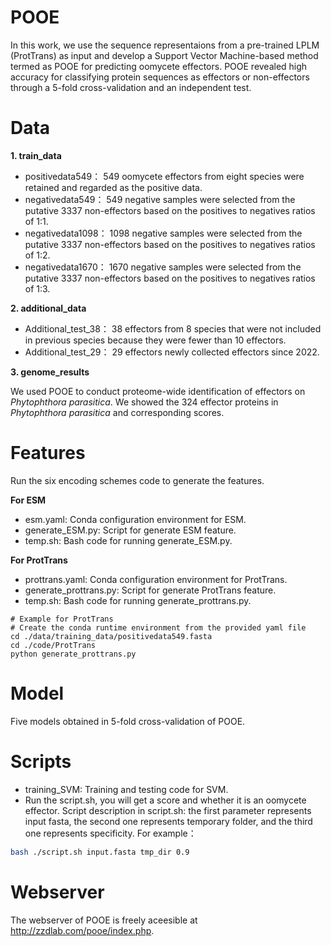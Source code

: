 # POOE
In this work, we use the sequence representaions from a pre-trained LPLM (ProtTrans) as input and develop a Support Vector Machine-based method termed as POOE for predicting oomycete effectors. POOE revealed high accuracy for classifying protein sequences as effectors or non-effectors through a 5-fold cross-validation and an independent test.<br>

# Data

**1. train_data**<br>

* positivedata549： 549 oomycete effectors from eight species were retained and regarded as the positive data.<br>
* negativedata549： 549 negative samples were selected from the putative 3337 non-effectors based on the positives to negatives ratios of 1:1.<br>
* negativedata1098： 1098 negative samples were selected from the putative 3337 non-effectors based on the positives to negatives ratios of 1:2.<br>
* negativedata1670： 1670 negative samples were selected from the putative 3337 non-effectors based on the positives to negatives ratios of 1:3.<br>

**2. additional_data**<br>

* Additional_test_38： 38 effectors from 8 species that were not included in previous species because they were fewer than 10 effectors.<br>
* Additional_test_29： 29 effectors newly collected effectors since 2022.<br>

**3. genome_results**<br>

We used POOE to conduct proteome-wide identification of effectors on *Phytophthora parasitica*. We showed the 324 effector proteins in *Phytophthora parasitica* and corresponding scores.<br>

# Features
Run the six encoding schemes code to generate the features.<br>

**For ESM**<br>
* esm.yaml:  Conda configuration environment for ESM.<br>
* generate_ESM.py:  Script for generate ESM feature.<br>
* temp.sh:  Bash code for running generate_ESM.py.<br>

**For ProtTrans**<br>
* prottrans.yaml:  Conda configuration environment for ProtTrans.<br>
* generate_prottrans.py:  Script for generate ProtTrans feature.<br>
* temp.sh:  Bash code for running generate_prottrans.py.<br>

```
# Example for ProtTrans
# Create the conda runtime environment from the provided yaml file
cd ./data/training_data/positivedata549.fasta
cd ./code/ProtTrans
python generate_prottrans.py
```
# Model
Five models obtained in 5-fold cross-validation of POOE.<br>

# Scripts
* training_SVM: Training and testing code for SVM.
* Run the script.sh, you will get a score and whether it is an oomycete effector. Script description in script.sh: the first parameter represents input fasta, the second one represents temporary folder, and the third one represents specificity. For example：<br>
```Bash
bash ./script.sh input.fasta tmp_dir 0.9
```

# Webserver
The webserver of POOE is freely aceesible at http://zzdlab.com/pooe/index.php. 
